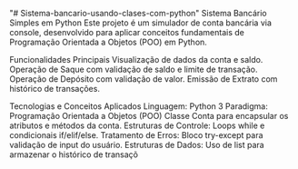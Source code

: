 "# Sistema-bancario-usando-clases-com-python" 
Sistema Bancário Simples em Python
Este projeto é um simulador de conta bancária via console, desenvolvido para aplicar conceitos fundamentais de Programação Orientada a Objetos (POO) em Python.

Funcionalidades Principais
Visualização de dados da conta e saldo.
Operação de Saque com validação de saldo e limite de transação.
Operação de Depósito com validação de valor.
Emissão de Extrato com histórico de transações.

Tecnologias e Conceitos Aplicados
Linguagem: Python 3
Paradigma: Programação Orientada a Objetos (POO)
Classe Conta para encapsular os atributos e métodos da conta.
Estruturas de Controle: Loops while e condicionais if/elif/else.
Tratamento de Erros: Bloco try-except para validação de input do usuário.
Estruturas de Dados: Uso de list para armazenar o histórico de transaçõ
